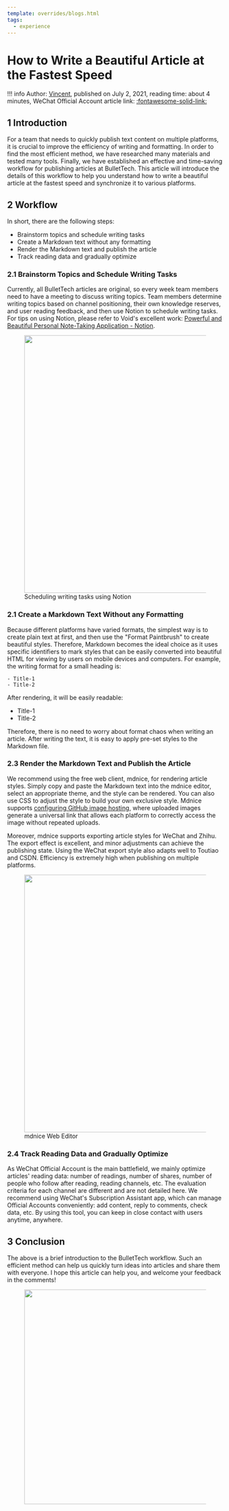 ```yaml
---
template: overrides/blogs.html
tags:
  - experience
---
```


# How to Write a Beautiful Article at the Fastest Speed

!!! info
    Author: [Vincent](https://github.com/Realvincentyuan), published on July 2, 2021, reading time: about 4 minutes, WeChat Official Account article link: [:fontawesome-solid-link:](https://mp.weixin.qq.com/s?__biz=MzI4Mjk3NzgxOQ==&mid=2247484231&idx=1&sn=27085e9af4a05db567d7004aa97cd78b&chksm=eb90f033dce77925a389375a1e39b7c83a85d55e9c4df1a857650ce5c8096293881047f2ef07&token=97683576&lang=zh_CN#rd)

## 1 Introduction

For a team that needs to quickly publish text content on multiple platforms, it is crucial to improve the efficiency of writing and formatting. In order to find the most efficient method, we have researched many materials and tested many tools. Finally, we have established an effective and time-saving workflow for publishing articles at BulletTech. This article will introduce the details of this workflow to help you understand how to write a beautiful article at the fastest speed and synchronize it to various platforms.

## 2 Workflow

In short, there are the following steps:

- Brainstorm topics and schedule writing tasks
- Create a Markdown text without any formatting
- Render the Markdown text and publish the article
- Track reading data and gradually optimize

### 2.1 Brainstorm Topics and Schedule Writing Tasks

Currently, all BulletTech articles are original, so every week team members need to have a meeting to discuss writing topics. Team members determine writing topics based on channel positioning, their own knowledge reserves, and user reading feedback, and then use Notion to schedule writing tasks. For tips on using Notion, please refer to Void's excellent work: [Powerful and Beautiful Personal Note-Taking Application - Notion](https://mp.weixin.qq.com/s?__biz=MzI4Mjk3NzgxOQ==&mid=2247483944&idx=1&sn=fe72700771845764d33fa8e92bff4bef&chksm=eb90f15cdce7784a67240f7202025582734689e09f96049836b5daedd35f76db079ad70ee7bb&token=150554771&lang=zh_CN#rd).

<figure>
  <img src="https://cdn.jsdelivr.net/gh/BulletTech2021/Pics/2021-7-2/1625209039771-Notion%E6%8E%92%E6%9C%9F.png" width="600" />
  <figcaption>Scheduling writing tasks using Notion</figcaption>
</figure>

### 2.1 Create a Markdown Text Without any Formatting

Because different platforms have varied formats, the simplest way is to create plain text at first, and then use the "Format Paintbrush" to create beautiful styles. Therefore, Markdown becomes the ideal choice as it uses specific identifiers to mark styles that can be easily converted into beautiful HTML for viewing by users on mobile devices and computers. For example, the writing format for a small heading is:

```
- Title-1
- Title-2
```

After rendering, it will be easily readable:

- Title-1
- Title-2

Therefore, there is no need to worry about format chaos when writing an article. After writing the text, it is easy to apply pre-set styles to the Markdown file.

### 2.3 Render the Markdown Text and Publish the Article

We recommend using the free web client, mdnice, for rendering article styles. Simply copy and paste the Markdown text into the mdnice editor, select an appropriate theme, and the style can be rendered. You can also use CSS to adjust the style to build your own exclusive style. Mdnice supports [configuring GitHub image hosting](https://product.mdnice.com/article/developer/github-image-hosting/), where uploaded images generate a universal link that allows each platform to correctly access the image without repeated uploads.

Moreover, mdnice supports exporting article styles for WeChat and Zhihu. The export effect is excellent, and minor adjustments can achieve the publishing state. Using the WeChat export style also adapts well to Toutiao and CSDN. Efficiency is extremely high when publishing on multiple platforms.

<figure>
  <img src="https://cdn.jsdelivr.net/gh/BulletTech2021/Pics/2021-7-2/1625210341851-mdnice.png" width="600" />
  <figcaption>mdnice Web Editor</figcaption>
</figure>

### 2.4 Track Reading Data and Gradually Optimize

As WeChat Official Account is the main battlefield, we mainly optimize articles' reading data: number of readings, number of shares, number of people who follow after reading, reading channels, etc. The evaluation criteria for each channel are different and are not detailed here. We recommend using WeChat's Subscription Assistant app, which can manage Official Accounts conveniently: add content, reply to comments, check data, etc. By using this tool, you can keep in close contact with users anytime, anywhere.

## 3 Conclusion

The above is a brief introduction to the BulletTech workflow. Such an efficient method can help us quickly turn ideas into articles and share them with everyone. I hope this article can help you, and welcome your feedback in the comments!

<figure>
  <img src="https://cdn.jsdelivr.net/gh/BulletTech2021/Pics/2021-6-14/1623639526512-1080P%20(Full%20HD)%20-%20Tail%20Pic.png" width="500" />
</figure>